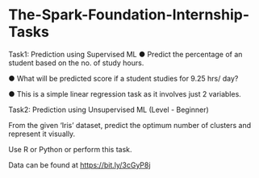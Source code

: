 # The-Spark-Foundation-Internship-Tasks

Task1:
Prediction using Supervised ML ● Predict the percentage of an student based on the no. of study hours.

● What will be predicted score if a student studies for 9.25 hrs/ day?

● This is a simple linear regression task as it involves just 2 variables.

Task2:
Prediction using Unsupervised ML (Level - Beginner)

From the given ‘Iris’ dataset, predict the optimum number of clusters and represent it visually.

Use R or Python or perform this task.

Data can be found at https://bit.ly/3cGyP8j

